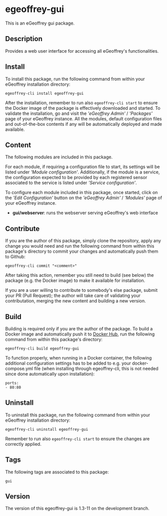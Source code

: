 # egeoffrey-gui

This is an eGeoffrey gui package.

## Description

Provides a web user interface for accessing all eGeoffrey's functionalities.

## Install

To install this package, run the following command from within your eGeoffrey installation directory:
```
egeoffrey-cli install egeoffrey-gui
```
After the installation, remember to run also `egeoffrey-cli start` to ensure the Docker image of the package is effectively downloaded and started.
To validate the installation, go and visit the *'eGeoffrey Admin'* / *'Packages'* page of your eGeoffrey instance. All the modules, default configuration files and out-of-the-box contents if any will be automatically deployed and made available.
## Content

The following modules are included in this package.

For each module, if requiring a configuration file to start, its settings will be listed under *'Module configuration'*. Additionally, if the module is a service, the configuration expected to be provided by each registered sensor associated to the service is listed under *'Service configuration'*.

To configure each module included in this package, once started, click on the *'Edit Configuration'* button on the *'eGeoffrey Admin'* / *'Modules'* page of your eGeoffrey instance.
- **gui/webserver**: runs the webserver serving eGeoffrey's web interface

## Contribute

If you are the author of this package, simply clone the repository, apply any change you would need and run the following command from within this package's directory to commit your changes and automatically push them to Github:
```
egeoffrey-cli commit "<comment>"
```
After taking this action, remember you still need to build (see below) the package (e.g. the Docker image) to make it available for installation.

If you are a user willing to contribute to somebody's else package, submit your PR (Pull Request); the author will take care of validating your contributation, merging the new content and building a new version.

## Build

Building is required only if you are the author of the package. To build a Docker image and automatically push it to [Docker Hub](https://hub.docker.com/r/egeoffrey/egeoffrey-gui), run the following command from within this package's directory:
```
egeoffrey-cli build egeoffrey-gui
```
To function properly, when running in a Docker container, the following additional configuration settings has to be added to e.g. your docker-compose.yml file (when installing through egeoffrey-cli, this is not needed since done automatically upon installation):
```
ports:
- 80:80
```

## Uninstall

To uninstall this package, run the following command from within your eGeoffrey installation directory:
```
egeoffrey-cli uninstall egeoffrey-gui
```
Remember to run also `egeoffrey-cli start` to ensure the changes are correctly applied.
## Tags

The following tags are associated to this package:
```
gui
```

## Version

The version of this egeoffrey-gui is 1.3-11 on the development branch.

